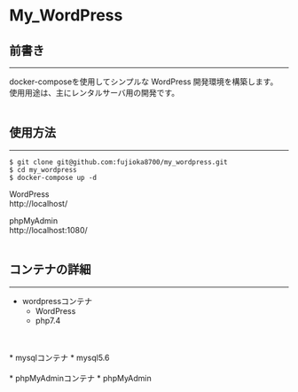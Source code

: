 # My_WordPress

## 前書き
***
docker-composeを使用してシンプルな WordPress 開発環境を構築します。  
使用用途は、主にレンタルサーバ用の開発です。
<br>
<br>
## 使用方法
***
```
$ git clone git@github.com:fujioka8700/my_wordpress.git
$ cd my_wordpress
$ docker-compose up -d
```
WordPress  
http://localhost/

phpMyAdmin  
http://localhost:1080/
<br>
<br>
## コンテナの詳細
***
* wordpressコンテナ
    * WordPress
    * php7.4
<br>
<br>
* mysqlコンテナ
    * mysql5.6
<br>
<br>
* phpMyAdminコンテナ
    * phpMyAdmin